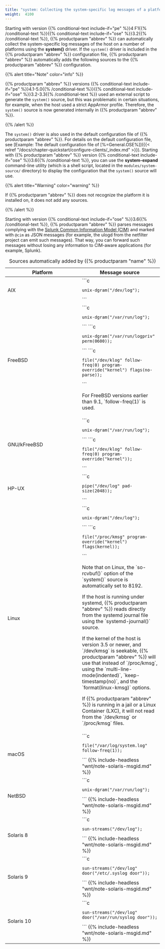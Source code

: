```yaml
---
title: "system: Collecting the system-specific log messages of a platform"
weight:  4100
---
```

<!-- DISCLAIMER: This file is based on the syslog-ng Open Source Edition documentation https://github.com/balabit/syslog-ng-ose-guides/commit/2f4a52ee61d1ea9ad27cb4f3168b95408fddfdf2 and is used under the terms of The syslog-ng Open Source Edition Documentation License. The file has been modified by Axoflow. -->

Starting with version {{% conditional-text include-if="pe" %}}4 F1{{% /conditional-text %}}{{% conditional-text include-if="ose" %}}3.2{{% /conditional-text %}}, {{% productparam "abbrev" %}} can automatically collect the system-specific log messages of the host on a number of platforms using the **system()** driver. If the `system()` driver is included in the {{% productparam "abbrev" %}} configuration file, {{% productparam "abbrev" %}} automatically adds the following sources to the {{% productparam "abbrev" %}} configuration.

{{% alert title="Note" color="info" %}}

{{% productparam "abbrev" %}} versions {{% conditional-text include-if="pe" %}}4.1-5.0{{% /conditional-text %}}{{% conditional-text include-if="ose" %}}3.2-3.3{{% /conditional-text %}} used an external script to generate the `system()` source, but this was problematic in certain situations, for example, when the host used a strict AppArmor profile. Therefore, the `system()` source is now generated internally in {{% productparam "abbrev" %}}.

{{% /alert %}}

The `system()` driver is also used in the default configuration file of {{% productparam "abbrev" %}}. For details on the default configuration file, see [Example: The default configuration file of [%=General.OSE%]]({{< relref "/docs/chapter-quickstart/configure-clients/_index.md" >}}). Starting with {{% productparam "abbrev" %}} version {{% conditional-text include-if="ose" %}}3.6{{% /conditional-text %}}, you can use the **system-expand** command-line utility (which is a shell script, located in the `modules/system-source/` directory) to display the configuration that the `system()` source will use.

{{% alert title="Warning" color="warning" %}}

If {{% productparam "abbrev" %}} does not recognize the platform it is installed on, it does not add any sources.

{{% /alert %}}

Starting with version {{% conditional-text include-if="ose" %}}3.6{{% /conditional-text %}}, {{% productparam "abbrev" %}} parses messages complying with the [Splunk Common Information Model (CIM)](http://docs.splunk.com/Documentation/CIM/latest/User/Overview) and marked with `@cim` as JSON messages (for example, the ulogd from the netfilter project can emit such messages). That way, you can forward such messages without losing any information to CIM-aware applications (for example, Splunk).

<table>
<caption>Sources automatically added by {{% productparam "name" %}}</caption>
<colgroup>
<col style="width: 50%" />
<col style="width: 50%" />
</colgroup>
<thead>
<tr class="header">
<th>Platform</th>
<th>Message source</th>
</tr>
</thead>
<tbody>
<tr class="odd">
<td>AIX</td>
<td>```c
<pre><code>unix-dgram(&quot;/dev/log&quot;);</code></pre>
```</td>
</tr>
<tr class="even">
<td>FreeBSD</td>
<td>```c
<pre><code>unix-dgram(&quot;/var/run/log&quot;);</code></pre>
```
```c
<pre><code>unix-dgram(&quot;/var/run/logpriv&quot; perm(0600));</code></pre>
```
```c
<pre><code>file(&quot;/dev/klog&quot; follow-freq(0) program-override(&quot;kernel&quot;) flags(no-parse));</code></pre>
```
<p>For FreeBSD versions earlier than 9.1, `follow-freq(1)` is used.</p></td>
</tr>
<tr class="odd">
<td>GNU/kFreeBSD</td>
<td>```c
<pre><code>unix-dgram(&quot;/var/run/log&quot;);</code></pre>
```
```c
<pre><code>file(&quot;/dev/klog&quot; follow-freq(0) program-override(&quot;kernel&quot;));</code></pre>
```</td>
</tr>
<tr class="even">
<td>HP-UX</td>
<td>```c
<pre><code>pipe(&quot;/dev/log&quot; pad-size(2048));</code></pre>
```</td>
</tr>
<tr class="odd">
<td>Linux</td>
<td>```c
<pre><code>unix-dgram(&quot;/dev/log&quot;);</code></pre>
```
```c
<pre><code>file(&quot;/proc/kmsg&quot; program-override(&quot;kernel&quot;) flags(kernel));</code></pre>
```
<p>Note that on Linux, the `so-rcvbuf()` option of the `system()` source is automatically set to 8192.</p>
<p>If the host is running under systemd, {{% productparam "abbrev" %}} reads directly from the systemd journal file using the `systemd-journal()` source.</p>
<p>If the kernel of the host is version 3.5 or newer, and `/dev/kmsg` is seekable, {{% productparam "abbrev" %}} will use that instead of `/proc/kmsg`, using the `multi-line-mode(indented)`, `keep-timestamp(no)`, and the `format(linux-kmsg)` options.</p>
<p>If {{% productparam "abbrev" %}} is running in a jail or a Linux Container (LXC), it will not read from the `/dev/kmsg` or `/proc/kmsg` files.</p></td>
</tr>
<tr class="even">
<td>macOS</td>
<td>```c
<pre><code>file(&quot;/var/log/system.log&quot; follow-freq(1));</code></pre>
```
{{% include-headless "wnt/note-solaris-msgid.md" %}}</td>
</tr>
<tr class="odd">
<td>NetBSD</td>
<td>```c
<pre><code>unix-dgram(&quot;/var/run/log&quot;);</code></pre>
```
{{% include-headless "wnt/note-solaris-msgid.md" %}}</td>
</tr>
<tr class="even">
<td>Solaris 8</td>
<td>```c
<pre><code>sun-streams(&quot;/dev/log&quot;);</code></pre>
```
{{% include-headless "wnt/note-solaris-msgid.md" %}}</td>
</tr>
<tr class="odd">
<td>Solaris 9</td>
<td>```c
<pre><code>sun-streams(&quot;/dev/log&quot; door(&quot;/etc/.syslog_door&quot;));</code></pre>
```
{{% include-headless "wnt/note-solaris-msgid.md" %}}</td>
</tr>
<tr class="even">
<td>Solaris 10</td>
<td>```c
<pre><code>sun-streams(&quot;/dev/log&quot; door(&quot;/var/run/syslog_door&quot;));</code></pre>
```
{{% include-headless "wnt/note-solaris-msgid.md" %}}</td>
</tr>
</tbody>
</table>
